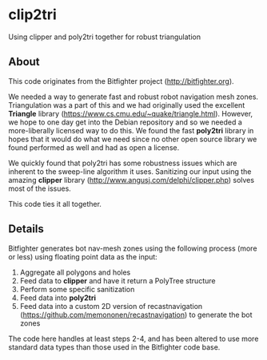 clip2tri
========

Using clipper and poly2tri together for robust triangulation

## About

This code originates from the Bitfighter project (http://bitfighter.org).  

We needed a way to generate fast and robust robot navigation mesh zones.  Triangulation was a part of this and we had originally used the excellent **Triangle** library (https://www.cs.cmu.edu/~quake/triangle.html).  However, we hope to one day get into the Debian repository and so we needed a more-liberally licensed way to do this.  We found the fast **poly2tri** library in hopes that it would do what we need since no other open source library we found performed as well and had as open a license.

We quickly found that poly2tri has some robustness issues which are inherent to the sweep-line algorithm it uses.  Sanitizing our input using the amazing **clipper** library (http://www.angusj.com/delphi/clipper.php) solves most of the issues.

This code ties it all together.

## Details

Bitfighter generates bot nav-mesh zones using the following process (more or less) using floating point data as the input:

1. Aggregate all polygons and holes
2. Feed data to **clipper** and have it return a PolyTree structure
3. Perform some specific sanitization
4. Feed data into **poly2tri**
5. Feed data into a custom 2D version of recastnavigation (https://github.com/memononen/recastnavigation) to generate the bot zones

The code here handles at least steps 2-4, and has been altered to use more standard data types than those used in the Bitfighter code base.

